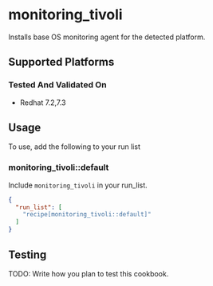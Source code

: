 # monitoring_tivoli

Installs base OS monitoring agent for the detected platform.

## Supported Platforms

### Tested And Validated On
- Redhat 7.2,7.3

## Usage

To use, add the following to your run list

### monitoring_tivoli::default

Include `monitoring_tivoli` in your run_list.

```json
{
  "run_list": [
    "recipe[monitoring_tivoli::default]"
  ]
}
```


## Testing

TODO: Write how you plan to test this cookbook.

